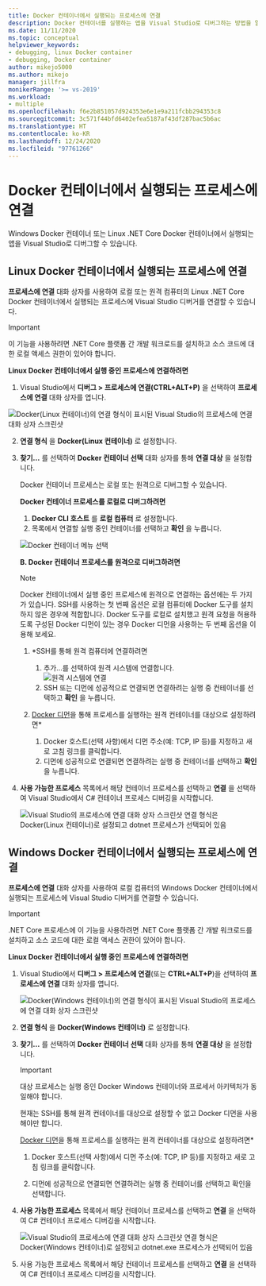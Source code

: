 ```yaml
---
title: Docker 컨테이너에서 실행되는 프로세스에 연결
description: Docker 컨테이너를 실행하는 앱을 Visual Studio로 디버그하는 방법을 알아봅니다.
ms.date: 11/11/2020
ms.topic: conceptual
helpviewer_keywords:
- debugging, linux Docker container
- debugging, Docker container
author: mikejo5000
ms.author: mikejo
manager: jillfra
monikerRange: '>= vs-2019'
ms.workload:
- multiple
ms.openlocfilehash: f6e2b851057d924353e6e1e9a211fcbb294353c8
ms.sourcegitcommit: 3c571f44bfd6402efea5187af43df287bac5b6ac
ms.translationtype: HT
ms.contentlocale: ko-KR
ms.lasthandoff: 12/24/2020
ms.locfileid: "97761266"
---
```

# <a name="attach-to-a-process-running-on-a-docker-container"></a>Docker 컨테이너에서 실행되는 프로세스에 연결 

Windows Docker 컨테이너 또는 Linux .NET Core Docker 컨테이너에서 실행되는 앱을 Visual Studio로 디버그할 수 있습니다.

## <a name="attach-to-a-process-running-on-a-linux-docker-container"></a> Linux Docker 컨테이너에서 실행되는 프로세스에 연결

**프로세스에 연결** 대화 상자를 사용하여 로컬 또는 원격 컴퓨터의 Linux .NET Core Docker 컨테이너에서 실행되는 프로세스에 Visual Studio 디버거를 연결할 수 있습니다.

> [!IMPORTANT]
> 이 기능을 사용하려면 .NET Core 플랫폼 간 개발 워크로드를 설치하고 소스 코드에 대한 로컬 액세스 권한이 있어야 합니다.

**Linux Docker 컨테이너에서 실행 중인 프로세스에 연결하려면**

1. Visual Studio에서 **디버그 > 프로세스에 연결(CTRL+ALT+P)** 을 선택하여 **프로세스에 연결** 대화 상자를 엽니다.

![Docker(Linux 컨테이너)의 연결 형식이 표시된 Visual Studio의 프로세스에 연결 대화 상자 스크린샷](../debugger/media/attach-process-menu.png "Attach_To_Process_Menu")

2. **연결 형식** 을 **Docker(Linux 컨테이너)** 로 설정합니다.
3. **찾기...** 를 선택하여 **Docker 컨테이너 선택** 대화 상자를 통해 **연결 대상** 을 설정합니다.

    Docker 컨테이너 프로세스는 로컬 또는 원격으로 디버그할 수 있습니다.

    **Docker 컨테이너 프로세스를 로컬로 디버그하려면**
    1. **Docker CLI 호스트** 를 **로컬 컴퓨터** 로 설정합니다.
    1. 목록에서 연결할 실행 중인 컨테이너를 선택하고 **확인** 을 누릅니다.

    ![Docker 컨테이너 메뉴 선택](../debugger/media/select-docker-container.png "Select_Docker_Container_Menu")

    **B. Docker 컨테이너 프로세스를 원격으로 디버그하려면**

    > [!NOTE]
    > Docker 컨테이너에서 실행 중인 프로세스에 원격으로 연결하는 옵션에는 두 가지가 있습니다. SSH를 사용하는 첫 번째 옵션은 로컬 컴퓨터에 Docker 도구를 설치하지 않은 경우에 적합합니다.  Docker 도구를 로컬로 설치했고 원격 요청을 허용하도록 구성된 Docker 디먼이 있는 경우 Docker 디먼을 사용하는 두 번째 옵션을 이용해 보세요.

    1. *SSH를 통해 원격 컴퓨터에 연결하려면
        1. 추가...를 선택하여 원격 시스템에 연결합니다.<br/>
        ![원격 시스템에 연결](../debugger/media/connect-remote-system.png "원격 시스템에 연결")
        1. SSH 또는 디먼에 성공적으로 연결되면 연결하려는 실행 중 컨테이너를 선택하고 **확인** 을 누릅니다.

    1. [Docker 디먼](https://docs.docker.com/engine/reference/commandline/dockerd/)을 통해 프로세스를 실행하는 원격 컨테이너를 대상으로 설정하려면*
        1. Docker 호스트(선택 사항)에서 디먼 주소(예: TCP, IP 등)를 지정하고 새로 고침 링크를 클릭합니다.
        1. 디먼에 성공적으로 연결되면 연결하려는 실행 중 컨테이너를 선택하고 **확인** 을 누릅니다.

4. **사용 가능한 프로세스** 목록에서 해당 컨테이너 프로세스를 선택하고 **연결** 을 선택하여 Visual Studio에서 C# 컨테이너 프로세스 디버깅을 시작합니다.

    ![Visual Studio의 프로세스에 연결 대화 상자 스크린샷 연결 형식은 Docker(Linux 컨테이너)로 설정되고 dotnet 프로세스가 선택되어 있음](../debugger/media/docker-attach-complete.png "완료된 Linux Docker 연결 메뉴")

## <a name="attach-to-a-process-running-on-a-windows-docker-container"></a> Windows Docker 컨테이너에서 실행되는 프로세스에 연결

**프로세스에 연결** 대화 상자를 사용하여 로컬 컴퓨터의 Windows Docker 컨테이너에서 실행되는 프로세스에 Visual Studio 디버거를 연결할 수 있습니다.

> [!IMPORTANT]
> .NET Core 프로세스에 이 기능을 사용하려면 .NET Core 플랫폼 간 개발 워크로드를 설치하고 소스 코드에 대한 로컬 액세스 권한이 있어야 합니다.

**Linux Docker 컨테이너에서 실행 중인 프로세스에 연결하려면**

1. Visual Studio에서 **디버그 > 프로세스에 연결**(또는 **CTRL+ALT+P**)을 선택하여 **프로세스에 연결** 대화 상자를 엽니다.

   ![Docker(Windows 컨테이너)의 연결 형식이 표시된 Visual Studio의 프로세스에 연결 대화 상자 스크린샷](../debugger/media/attach-process-menu-docker-windows.png "Attach_To_Process_Menu")

2. **연결 형식** 을 **Docker(Windows 컨테이너)** 로 설정합니다.
3. **찾기...** 를 선택하여 **Docker 컨테이너 선택** 대화 상자를 통해 **연결 대상** 을 설정합니다.

    > [!IMPORTANT]
    > 대상 프로세스는 실행 중인 Docker Windows 컨테이너와 프로세서 아키텍처가 동일해야 합니다.

   현재는 SSH를 통해 원격 컨테이너를 대상으로 설정할 수 없고 Docker 디먼을 사용해야만 합니다.

    [Docker 디먼](https://docs.docker.com/engine/reference/commandline/dockerd/)을 통해 프로세스를 실행하는 원격 컨테이너를 대상으로 설정하려면*
    1. Docker 호스트(선택 사항)에서 디먼 주소(예: TCP, IP 등)를 지정하고 새로 고침 링크를 클릭합니다.

    1. 디먼에 성공적으로 연결되면 연결하려는 실행 중 컨테이너를 선택하고 확인을 선택합니다.

4. **사용 가능한 프로세스** 목록에서 해당 컨테이너 프로세스를 선택하고 **연결** 을 선택하여 C# 컨테이너 프로세스 디버깅을 시작합니다.

    ![Visual Studio의 프로세스에 연결 대화 상자 스크린샷 연결 형식은 Docker(Windows 컨테이너)로 설정되고 dotnet.exe 프로세스가 선택되어 있음](../debugger/media/docker-attach-complete-windows.png "완료된 Windows Docker 연결 메뉴")

5. 사용 가능한 프로세스 목록에서 해당 컨테이너 프로세스를 선택하고 **연결** 을 선택하여 C# 컨테이너 프로세스 디버깅을 시작합니다.